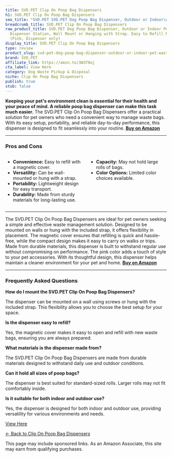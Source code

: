 ```yaml
---
title: SVD.PET Clip On Poop Bag Dispensers
h1: SVD.PET Clip On Poop Bag Dispensers
seo_title: "SVD.PET SVD.PET Dog Poop Bag Dispenser, Outdoor or Indoor\u2026"
breadcrumb_title: SVD.PET Clip On Poop Bag Dispensers
raw_product_title: SVD.PET Dog Poop Bag Dispenser, Outdoor or Indoor Pet Waste Bag
  Dispenser Station, Wall Mount or Hanging with Strap. Easy to Refill Magnetic Cover
  (Pink, Dispenser only)
display_title: SVD.PET Clip On Poop Bag Dispensers
type: review
product_slug: svd-pet-dog-poop-bag-dispenser-outdoor-or-indoor-pet-waste-bag-dispense-51764830
brand: SVD.PET
affiliate_link: https://amzn.to/3W3T0oj
cta_label: View Here
category: Dog Waste Pickup & Disposal
niche: Clip On Poop Bag Dispensers
publish: true
stub: false
---
```


<div id="intro" class="full-width">
  <p><strong>Keeping your pet's environment clean is essential for their health and your peace of mind. A reliable poop bag dispenser can make this task much easier.</strong> The SVD.PET Clip On Poop Bag Dispensers offer a practical solution for pet owners who need a convenient way to manage waste bags. With its easy setup, portability, and reliable day-to-day performance, this dispenser is designed to fit seamlessly into your routine. <a href="https://amzn.to/3W3T0oj" rel="nofollow sponsored noopener" target="_blank"><strong>Buy on Amazon</strong></a></p>
</div>

<hr />
<h3 id="pros-cons">Pros and Cons</h3>
<div class="pc-grid" style="display:grid;grid-template-columns:1fr 1fr;gap:16px;">
  <ul>
    <li><strong>Convenience:</strong> Easy to refill with a magnetic cover.</li>
    <li><strong>Versatility:</strong> Can be wall-mounted or hung with a strap.</li>
    <li><strong>Portability:</strong> Lightweight design for easy transport.</li>
    <li><strong>Durability:</strong> Made from sturdy materials for long-lasting use.</li>
  </ul>
  <ul>
    <li><strong>Capacity:</strong> May not hold large rolls of bags.</li>
    <li><strong>Color Options:</strong> Limited color choices available.</li>
  </ul>
</div>
<hr />

<div class="full-width">
  <p>The SVD.PET Clip On Poop Bag Dispensers are ideal for pet owners seeking a simple and effective waste management solution. Designed to be mounted on walls or hung with the included strap, it offers flexibility in placement. The magnetic cover ensures that refilling is quick and hassle-free, while the compact design makes it easy to carry on walks or trips. Made from durable materials, this dispenser is built to withstand regular use without compromising on performance. The pink color adds a touch of style to your pet accessories. With its thoughtful design, this dispenser helps maintain a cleaner environment for your pet and home. <a href="https://amzn.to/3W3T0oj" rel="nofollow sponsored noopener" target="_blank"><strong>Buy on Amazon</strong></a></p>
</div>

<hr />
<h3 id="faqs">Frequently Asked Questions</h3>

<p><strong>How do I mount the SVD.PET Clip On Poop Bag Dispensers?</strong></p>
<p>The dispenser can be mounted on a wall using screws or hung with the included strap. This flexibility allows you to choose the best setup for your space.</p>

<p><strong>Is the dispenser easy to refill?</strong></p>
<p>Yes, the magnetic cover makes it easy to open and refill with new waste bags, ensuring you are always prepared.</p>

<p><strong>What materials is the dispenser made from?</strong></p>
<p>The SVD.PET Clip On Poop Bag Dispensers are made from durable materials designed to withstand daily use and outdoor conditions.</p>

<p><strong>Can it hold all sizes of poop bags?</strong></p>
<p>The dispenser is best suited for standard-sized rolls. Larger rolls may not fit comfortably inside.</p>

<p><strong>Is it suitable for both indoor and outdoor use?</strong></p>
<p>Yes, the dispenser is designed for both indoor and outdoor use, providing versatility for various environments and needs.</p>
<p><a class="btn" href="https://amzn.to/3W3T0oj" target="_blank" rel="nofollow sponsored noopener">View Here</a></p>
<p><a href="/roundups/dog-waste-pickup-disposal/clip-on-poop-bag-dispensers/">← Back to Clip On Poop Bag Dispensers</a></p>
<aside class="disclosure">This page may include sponsored links. As an Amazon Associate, this site may earn from qualifying purchases.</aside>
